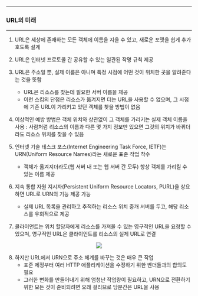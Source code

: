 -----
### URL의 미래
-----
1. URL은 세상에 존재하는 모든 객체에 이름을 지을 수 있고, 새로운 포맷을 쉽게 추가호도록 설계
2. URL은 인터넷 프로토콜 간 공유할 수 있는 일관된 작명 규칙 제공
3. URL은 주소일 뿐, 실제 이름은 아니며 특정 시점에 어떤 것이 위치한 곳을 알려준다는 것을 뜻함
   - URL은 리소스를 찾는데 필요한 서버 이름을 제공
   - 이런 스킴의 단점은 리소스가 옮겨지면 더는 URL을 사용할 수 없으며, 그 시점에 기존 URL이 가리키고 있던 객체를 찾을 방법이 없음

4. 이상적인 예방 방법은 객체 위치와 상관없이 그 객체를 가리키는 실제 객체 이름을 사용 : 사람처럼 리소스의 이름과 다른 몇 가지 정보만 있으면 그것의 위치가 바뀌더라도 리소스 위치를 찾을 수 있음
5. 인터넷 기술 테스크 포스(Internet Engineering Task Force, IETF)는 URN(Uniform Resource Names)라는 새로운 표준 작업 착수
   - 객체가 옮겨지더라도(웹 서버 내 또는 웹 서버 간 모두) 항상 객체를 가리킬 수 있는 이름 제공

6. 지속 통합 자원 지시자(Persistent Uniform Resource Locators, PURL)을 상요하면 URL로 URN의 기능 제공 가능
   - 실제 URL 목록을 관리하고 추적하는 리소스 위치 중개 서버를 두고, 해당 리소스를 우회적으로 제공

7. 클라이언트는 위치 할당자에게 리소스를 가져올 수 있는 영구적인 URL을 요청할 수 있으며, 영구적인 URL은 클라이언트를 리소스의 실제 URL로 연결
<div align="center">
<img src="https://github.com/user-attachments/assets/2b33ad01-158e-4cb9-a64a-a6649e9a86b0">
</div>

8. 하지만 URL에서 URN으로 주소 체계를 바꾸는 것은 매우 큰 작업
   - 표준 제정부터 여러 HTTP 애플리케이션을 수정하기 위한 벤더들과의 합의도 필요
   - 그러한 변화를 만들어내기 위해 엄청난 작업량이 필요하고, URN으로 전환하기 위한 모든 것이 준비되려면 오래 걸리므로 당분간은 URL을 사용
   
